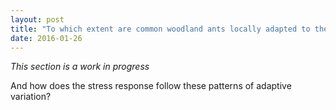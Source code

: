 ```yaml
---
layout: post
title: "To which extent are common woodland ants locally adapted to their environment?"
date: 2016-01-26
---
```




<i>This section is a work in progress </i>

And how does the stress response follow these patterns of adaptive variation?